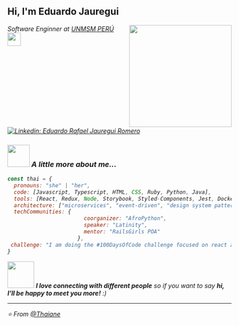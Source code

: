 <h2> Hi, I'm Eduardo Jauregui</h2>
<img align='right' src="https://images-wixmp-ed30a86b8c4ca887773594c2.wixmp.com/f/a110f124-0c24-4ec7-ab1e-7a3119650ccb/db10u2p-94d8c6d1-a98c-4373-92d2-a7b167239f80.gif?token=eyJ0eXAiOiJKV1QiLCJhbGciOiJIUzI1NiJ9.eyJzdWIiOiJ1cm46YXBwOjdlMGQxODg5ODIyNjQzNzNhNWYwZDQxNWVhMGQyNmUwIiwiaXNzIjoidXJuOmFwcDo3ZTBkMTg4OTgyMjY0MzczYTVmMGQ0MTVlYTBkMjZlMCIsIm9iaiI6W1t7InBhdGgiOiJcL2ZcL2ExMTBmMTI0LTBjMjQtNGVjNy1hYjFlLTdhMzExOTY1MGNjYlwvZGIxMHUycC05NGQ4YzZkMS1hOThjLTQzNzMtOTJkMi1hN2IxNjcyMzlmODAuZ2lmIn1dXSwiYXVkIjpbInVybjpzZXJ2aWNlOmZpbGUuZG93bmxvYWQiXX0.PcR1AO753BfeDcJuco-AVzf7BoGcHSx8n_du_U17EgY" width="230">
<p><em>Software Enginner at <a href="https://www.unmsm.edu.pe/">UNMSM PERÚ </a><img src="https://upload.wikimedia.org/wikipedia/commons/b/bb/Animated-Flag-Peru.gif" width="30"></br></p>

[![Linkedin: Eduardo Rafael Jauregui Romero](https://img.shields.io/badge/-thaianebraga-blue?style=flat-square&logo=Linkedin&logoColor=white&link=https:https://www.linkedin.com/in/eduardorjr/)](https://www.linkedin.com/in/eduardorjr/)


### <img src="https://media.giphy.com/media/VgCDAzcKvsR6OM0uWg/giphy.gif" width="50"> A little more about me...  

```javascript
const thai = {
  pronouns: "she" | "her",
  code: [Javascript, Typescript, HTML, CSS, Ruby, Python, Java],
  tools: [React, Redux, Node, Storybook, Styled-Components, Jest, Docker],
  architecture: ["microservices", "event-driven", "design system pattern"],
  techCommunities: {
                        coorganizer: "AfroPython",
                        speaker: "Latinity",
                        mentor: "RailsGirls POA"
                      },
 challenge: "I am doing the #100DaysOfCode challenge focused on react and typescript"
}
```

<img src="https://media.giphy.com/media/LnQjpWaON8nhr21vNW/giphy.gif" width="60"> <em><b>I love connecting with different people</b> so if you want to say <b>hi, I'll be happy to meet you more!</b> :)</em>

---

⭐️ From [@Thaiane](https://github.com/Thaiane)
